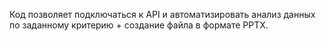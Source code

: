 Код позволяет подключаться к API и автоматизировать анализ данных по заданному критерию + создание файла в формате PPTX. 
